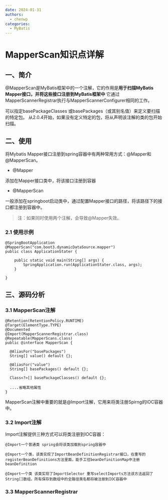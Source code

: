 ```yaml
---
date: 2024-01-31
authors:
  - chenwp
categories:
  - MyBatis
---
```




# MapperScan知识点详解

## 一、简介

@MapperScan是MyBatis框架中的一个注解，它的作用是**用于扫描MyBatis Mapper接口，并将这些接口注册到MyBatis框架中** 它通过MapperScannerRegistrar执行与MapperScannerConfigurer相同的工作。

可以指定basePackageClasses 或basePackages（或其别名值）来定义要扫描的特定包。 从2.0.4开始，如果没有定义特定的包，将从声明该注解的类的包开始扫描。



<!-- more -->

## 二、使用

将Mybatis Mapper接口注册到spring容器中有两种常用方式：@Mapper和@MapperScan。

- @Mapper

添加在Mapper接口类中，将该接口注册到容器

- @MapperScan

 一般添加在springboot启动类中，通过配置Mapper接口的路径，将该路径下的接口都注册到容器中。

> 注：如果同时使用两个注解，会导致@Mapper失效。

### 2.1 使用示例

```
@SpringBootApplication
@MapperScan("com.boot3.dynamicDataSource.mapper")
public class ApplicationStater {

    public static void main(String[] args) {
        SpringApplication.run(ApplicationStater.class, args);
    }

}
```

## 三、源码分析

### 3.1 MapperScan注解

```
@Retention(RetentionPolicy.RUNTIME)
@Target(ElementType.TYPE)
@Documented
@Import(MapperScannerRegistrar.class)
@Repeatable(MapperScans.class)
public @interface MapperScan {

  @AliasFor("basePackages")
  String[] value() default {};

  @AliasFor("value")
  String[] basePackages() default {};

  Class<?>[] basePackageClasses() default {};

  ....省略其他属性
}
```

MapperScan注解中重要的就是@Import注解，它用来将类注册Spirng的IOC容器中。

### 3.2 Import注解

Import注解提供三种方式可以将类注册到IOC容器：

```
@Import一个普通类 spring会将该类加载到spring容器中

@Import一个类，该类实现了ImportBeanDefinitionRegistrar接口，在重写的registerBeanDefinitions方法里面，能手工往beanDefinitionMap中注册beanDefinition

@Import一个类 该类实现了ImportSelector 重写selectImports方法该方法返回了String[]数组，所有保存到数组中的全路径类名都将被注册到IOC容器中
```

### 3.3 MapperScannerRegistrar